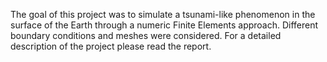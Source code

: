 The goal of this project was to simulate a tsunami-like phenomenon in the surface of the Earth through a numeric Finite Elements approach. Different boundary conditions and meshes were considered. For a detailed description of the project please read the report.
